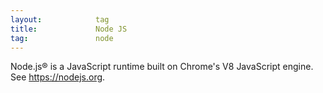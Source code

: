 ```yaml
---
layout:            tag
title:             Node JS
tag:               node
---
```


Node.js® is a JavaScript runtime built on Chrome's V8 JavaScript engine. See
<https://nodejs.org>.
